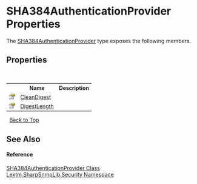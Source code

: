 # SHA384AuthenticationProvider Properties
 

The <a href="T_Lextm_SharpSnmpLib_Security_SHA384AuthenticationProvider">SHA384AuthenticationProvider</a> type exposes the following members.


## Properties
&nbsp;<table><tr><th></th><th>Name</th><th>Description</th></tr><tr><td>![Public property](media/pubproperty.gif "Public property")</td><td><a href="P_Lextm_SharpSnmpLib_Security_SHA384AuthenticationProvider_CleanDigest">CleanDigest</a></td><td /></tr><tr><td>![Public property](media/pubproperty.gif "Public property")</td><td><a href="P_Lextm_SharpSnmpLib_Security_SHA384AuthenticationProvider_DigestLength">DigestLength</a></td><td /></tr></table>&nbsp;
<a href="#sha384authenticationprovider-properties">Back to Top</a>

## See Also


#### Reference
<a href="T_Lextm_SharpSnmpLib_Security_SHA384AuthenticationProvider">SHA384AuthenticationProvider Class</a><br /><a href="N_Lextm_SharpSnmpLib_Security">Lextm.SharpSnmpLib.Security Namespace</a><br />